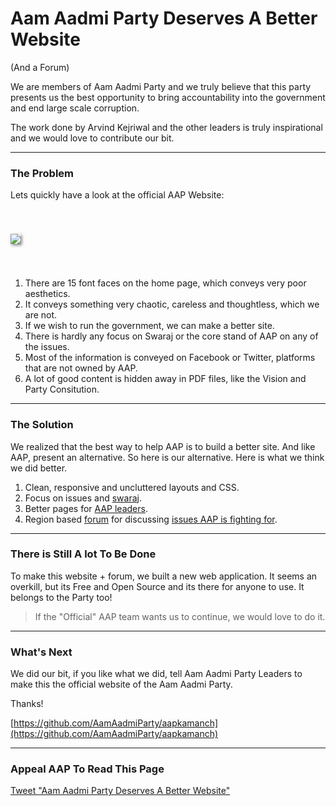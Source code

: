# Aam Aadmi Party Deserves A Better Website

(And a Forum)

We are members of Aam Aadmi Party and we truly believe that this party presents us the best opportunity to bring accountability into the government and end large scale corruption.

The work done by Arvind Kejriwal and the other leaders is truly inspirational and we would love to contribute our bit.

---

### The Problem

Lets quickly have a look at the official AAP Website:

<img src="assets/aapkamanch/img/aap-current-site.png" class="img-responsive" style="box-shadow: 2px 2px 5px rgba(0,0,0,0.5); margin: 40px 0" />

1. There are 15 font faces on the home page, which conveys very poor aesthetics.
1. It conveys something very chaotic, careless and thoughtless, which we are not.
1. If we wish to run the government, we can make a better site.
1. There is hardly any focus on Swaraj or the core stand of AAP on any of the issues.
1. Most of the information is conveyed on Facebook or Twitter, platforms that are not owned by AAP.
1. A lot of good content is hidden away in PDF files, like the Vision and Party Consitution.

---

### The Solution

We realized that the best way to help AAP is to build a better site. And like AAP, present an alternative. So here is our alternative. Here is what we think we did better.

1. Clean, responsive and uncluttered layouts and CSS.
1. Focus on issues and [swaraj](/swaraj).
1. Better pages for [AAP leaders](/leaders).
1. Region based [forum](/india) for discussing [issues AAP is fighting for](/issues).

---

### There is Still A lot To Be Done

To make this website + forum, we built a new web application. It seems an overkill, but its Free and Open Source and its there for anyone to use. It belongs to the Party too!

> If the "Official" AAP team wants us to continue, we would love to do it.

---

### What's Next

We did our bit, if you like what we did, tell Aam Aadmi Party Leaders to make this the official website of the Aam Aadmi Party.

Thanks!

[https://github.com/AamAadmiParty/aapkamanch](https://github.com/AamAadmiParty/aapkamanch)

---

### Appeal AAP To Read This Page

<a href="https://twitter.com/intent/tweet?url=http%3A//aapkamanch.org/why&text=.%40AamAadmiParty%20%40ArvindKejriwal%20%40AapYogendra%20%40msisodia%20-%20Aam%20Aadmi%20Party%20Deserves%20A%20Better%20Website"
	target="_blank">Tweet "Aam Aadmi Party Deserves A Better Website"</a>